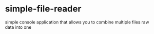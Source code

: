 # simple-file-reader
simple console application that allows you to combine multiple files raw data into one
